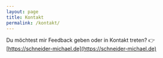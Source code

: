 ```yaml
---
layout: page
title: Kontakt
permalink: /kontakt/
---
```


Du möchtest mir Feedback geben oder in Kontakt treten?
👉 [https://schneider-michael.de](https://schneider-michael.de)